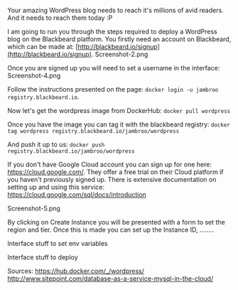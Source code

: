 Your amazing WordPress blog needs to reach it's millions of avid readers. And it needs to reach them today :P

I am going to run you through the steps required to deploy a WordPress blog on the Blackbeard platform. You firstly need an account on Blackbeard, which can be made at:
[http://blackbeard.io/signup](http://blackbeard.io/signup).
Screenshot-2.png

Once you are signed up you will need to set a username in the interface:
Screenshot-4.png

Follow the instructions presented on the page: `docker login -u jambroo registry.blackbeard.io`.

Now let's get the wordpress image from DockerHub: `docker pull wordpress`

Once you have the image you can tag it with the blackbeard registry:
`docker tag wordpress registry.blackbeard.io/jambroo/wordpress`

And push it up to us:
`docker push registry.blackbeard.io/jambroo/wordpress`

If you don't have Google Cloud account you can sign up for one here: https://cloud.google.com/. They offer a free trial on their Cloud platform if you haven't previously signed up. There is extensive documentation on setting up and using this service: https://cloud.google.com/sql/docs/introduction

Screenshot-5.png

By clicking on Create Instance you will be presented with a form to set the region and tier. Once this is made you can set up the Instance ID, ........

Interface stuff to set env variables

Interface stuff to deploy

Sources:
https://hub.docker.com/_/wordpress/
http://www.sitepoint.com/database-as-a-service-mysql-in-the-cloud/
